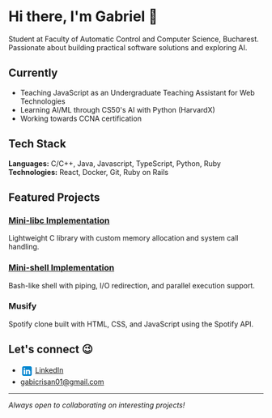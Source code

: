 # Hi there, I'm Gabriel 👋

 Student at Faculty of Automatic Control and Computer Science, Bucharest. Passionate about building practical software solutions and exploring AI.

## Currently

- Teaching JavaScript as an Undergraduate Teaching Assistant for Web Technologies
- Learning AI/ML through CS50's AI with Python (HarvardX)
- Working towards CCNA certification

## Tech Stack

**Languages:** C/C++, Java, Javascript, TypeScript, Python, Ruby  
**Technologies:** React, Docker, Git, Ruby on Rails

## Featured Projects

### [Mini-libc Implementation](link-to-repo)
Lightweight C library with custom memory allocation and system call handling.

### [Mini-shell Implementation](link-to-repo)
Bash-like shell with piping, I/O redirection, and parallel execution support.

### Musify
Spotify clone built with HTML, CSS, and JavaScript using the Spotify API.

## Let's connect 😉

- <img src="linkedin-logo.png" alt="LinkedIn" width="25" align="center"> <a href="https://linkedin.com/in/gabriel-crisan16">LinkedIn</a>
- gabicrisan01@gmail.com

---

*Always open to collaborating on interesting projects!*